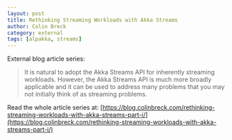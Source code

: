 ```yaml
---
layout: post
title: Rethinking Streaming Workloads with Akka Streams
author: Colin Breck
category: external
tags: [alpakka, streams]
---
```


External blog article series: 

> It is natural to adopt the Akka Streams API for inherently streaming workloads. However, the Akka Streams API is much more broadly applicable and it can be used to address many problems that you may not initially think of as streaming problems.

Read the whole article series at: [https://blog.colinbreck.com/rethinking-streaming-workloads-with-akka-streams-part-i/](https://blog.colinbreck.com/rethinking-streaming-workloads-with-akka-streams-part-i/)
